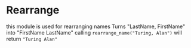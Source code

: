Rearrange
==========================
this module is used for rearranging names
Turns "LastName, FirstName" into "FirstName LastName"
calling `rearrange_name("Turing, Alan")` will return `"Turing Alan"`